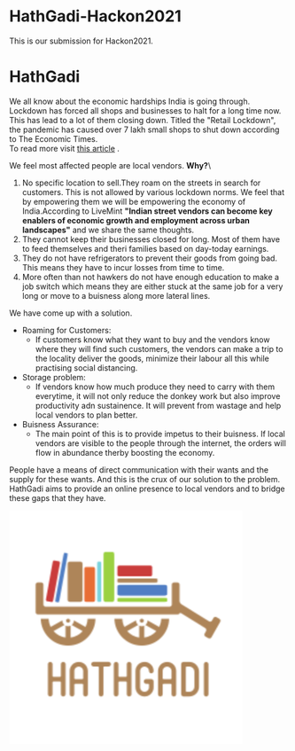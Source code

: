 # HathGadi-Hackon2021
This is our submission for Hackon2021.
# HathGadi # 
We all know about the economic hardships India is going through. Lockdown has forced all shops and businesses to halt for a long time now. This has lead to a lot of them closing down. Titled the "Retail Lockdown", the pandemic has caused over 7 lakh small shops to shut down according to The Economic Times.\
To read more visit [this article]( https://m.economictimes.com/industry/cons-products/fmcg/over-7-lakh-small-stores-may-have-shut-shop-due-to-lockdown/articleshow/76096517.cms) .

We feel most affected people are local vendors. **Why?**\
1. No specific location to sell.They roam on the streets in search for customers. This is not allowed by various lockdown norms. We feel that by empowering them we will be empowering the economy of India.According to LiveMint **"Indian street vendors can become key enablers of economic growth and employment across urban landscapes"** and we share the same thoughts.
2. They cannot keep their businesses closed for long. Most of them have to feed themselves and theri families based on day-today earnings. 
3. They do not have refrigerators to prevent their goods from going bad. This means they have to incur losses from time to time.
4. More often than not hawkers do not have enough education to make a job switch which means they are either stuck at the same job for a very long or move to a buisness along more    lateral lines. 


We have come up with a solution. 
 - Roaming for Customers:
     - If customers know what they want to buy and the vendors know where they will find such customers, the vendors can make a trip to the locality deliver the goods, minimize           their labour all this while practising social distancing. 
 - Storage problem: 
    - If vendors know how much produce they need to carry with them everytime, it will not only reduce the donkey work but also improve productivity adn sustainence. It will             prevent from wastage and help local vendors to plan better.
 - Buisness Assurance:
    - The main point of this is to provide impetus to their buisness. If local vendors are visible to the people through the internet, the orders will flow in abundance therby           boosting the economy. 
   
 People have a means of direct communication with their wants and the supply for these wants. And this is the crux of our solution to the problem. HathGadi aims to provide an online presence to local vendors and to bridge these gaps that they have.
                                     
                                     
                                     
   ![HathGadi](/hathgadi_nav_circle.png)
